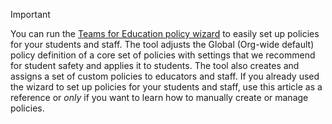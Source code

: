 > [!IMPORTANT]
> You can run the [Teams for Education policy wizard](easy-policy-setup-edu.md) to easily set up policies for your students and staff. The tool adjusts the Global (Org-wide default) policy definition of a core set of policies with settings that we recommend for student safety and applies it to students. The tool also creates and assigns a set of custom policies to educators and staff. If you already used the wizard to set up policies for your students and staff, use this article as a reference or *only* if you want to learn how to manually create or manage policies.